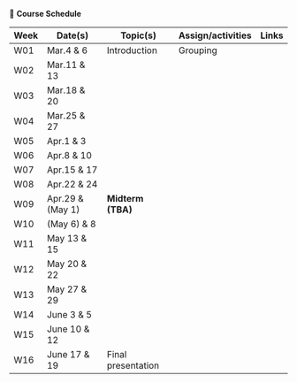 🌱 **Course Schedule**

| Week | Date(s) | Topic(s) | Assign/activities | Links |
|------|------|----------|--------|-------|
|  W01    |Mar.4 & 6|Introduction| Grouping       |       |
|  W02    |Mar.11 & 13|          |        |       |
|  W03    |Mar.18 & 20|          |        |       |
|  W04    |Mar.25 & 27|          |        |       |
|  W05    |Apr.1 & 3|          |        |       |
|  W06    |Apr.8 & 10|          |        |       |
|  W07    |Apr.15 & 17|          |        |       |
|  W08    |Apr.22 & 24|          |        |       |
|  W09    |Apr.29 & (May 1)| **Midterm (TBA)**  |        |       |
|  W10    |(May 6) & 8|          |        |       |
|  W11    |May 13 & 15|          |        |       |
|  W12    |May 20 & 22|          |        |       |
|  W13    |May 27 & 29|          |        |       |
|  W14    |June 3 & 5|          |        |       |
|  W15    |June 10 & 12|          |        |       |
|  W16    |June 17 & 19| Final presentation |        |       |
